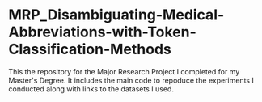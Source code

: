 # MRP_Disambiguating-Medical-Abbreviations-with-Token-Classification-Methods

This the repository for the Major Research Project I completed for my Master's Degree. It includes the main code to repoduce the experiments I conducted along with links to the datasets I used.
